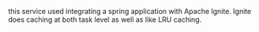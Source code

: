 this service used integrating a spring application with Apache Ignite.
Ignite does caching at both task level as well as like LRU caching.
